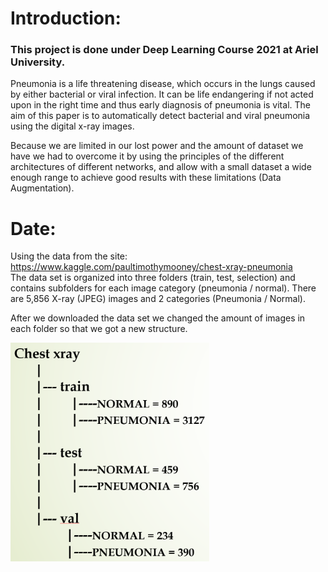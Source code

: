 
# Introduction:

### This project is done under Deep Learning Course 2021 at Ariel University. 

Pneumonia is a life threatening disease, which occurs in the lungs caused by either bacterial or viral infection. It can be life endangering if not acted upon in the right time and thus early diagnosis of pneumonia is vital. The aim of this paper is to automatically detect bacterial and viral pneumonia using the digital x-ray images. <br>

Because we are limited in our lost power and the amount of dataset we have we had to overcome it by using the principles of the different architectures of different networks, and allow with a small dataset a wide enough range to achieve good results with these limitations (Data Augmentation).

# Date:

Using the data from the site: https://www.kaggle.com/paultimothymooney/chest-xray-pneumonia <br>
The data set is organized into three folders (train, test, selection) and contains subfolders for each image category (pneumonia / normal). There are 5,856 X-ray (JPEG) images and 2 categories (Pneumonia / Normal).

After we downloaded the data set we changed the amount of images in each folder so that we got a new structure. <br>


<kbd><img src="/images/date_structure.png" height="350"></kbd>

